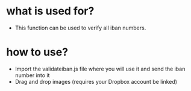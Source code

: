 # what is used for?
  - This function can be used to verify all iban numbers.

# how to use?
  - Import the validateiban.js file where you will use it and send the iban number into it
  - Drag and drop images (requires your Dropbox account be linked)